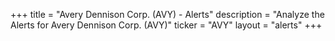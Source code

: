 +++
title = "Avery Dennison Corp. (AVY) - Alerts"
description = "Analyze the Alerts for Avery Dennison Corp. (AVY)"
ticker = "AVY"
layout = "alerts"
+++


